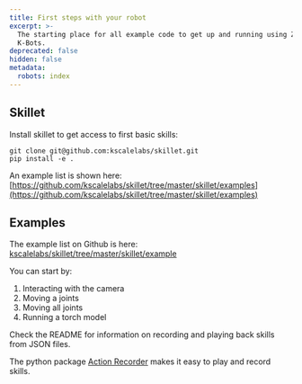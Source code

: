 ```yaml
---
title: First steps with your robot
excerpt: >-
  The starting place for all example code to get up and running using Zeroth or
  K-Bots. 
deprecated: false
hidden: false
metadata:
  robots: index
---
```

## Skillet

Install skillet to get access to first basic skills:

```
git clone git@github.com:kscalelabs/skillet.git
pip install -e .
```

An example list is shown here: [https://github.com/kscalelabs/skillet/tree/master/skillet/examples](https://github.com/kscalelabs/skillet/tree/master/skillet/examples)

## Examples

The example list on Github is here: <a href="https://github.com/kscalelabs/skillet/tree/master/skillet/examples" target="_blank">kscalelabs/skillet/tree/master/skillet/example</a>

You can start by:

1. Interacting with the camera
2. Moving a joints
3. Moving all joints
4. Running a torch model

Check the README for information on recording and playing back skills from JSON files.

The python package [Action Recorder](link_to_action_recorder) makes it easy to play and record skills.